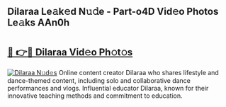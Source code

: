 ## Dilaraa Le𝚊k𝚎d N𝚞𝚍e - Part-o4D Vid𝚎o Photos Le𝚊ks AAn0h

# <h2><a href="http://fbfcxfv.evod.top/?m=Dilaraa">🔗 👉🔴 Dilaraa Vid𝚎o Ph𝚘t𝚘s</a></h2>

[![Dilaraa N𝚞d𝚎s](https://i.imgur.com/8V9OHl7.gif)](http://fbfcxfv.evod.top/?m=Dilaraa)
Online content creator Dilaraa who shares lifestyle and dance-themed content, including solo and collaborative dance performances and vlogs. Influential educator Dilaraa, known for their innovative teaching methods and commitment to education. 

